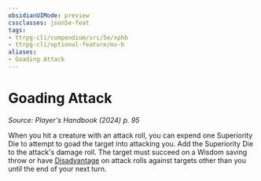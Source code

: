 ```yaml
---
obsidianUIMode: preview
cssclasses: json5e-feat
tags:
- ttrpg-cli/compendium/src/5e/xphb
- ttrpg-cli/optional-feature/mv-b
aliases:
- Goading Attack
---
```

# Goading Attack
*Source: Player's Handbook (2024) p. 95*  

When you hit a creature with an attack roll, you can expend one Superiority Die to attempt to goad the target into attacking you. Add the Superiority Die to the attack's damage roll. The target must succeed on a Wisdom saving throw or have [Disadvantage](/3-Mechanics/CLI/variant-rules/disadvantage-xphb.md) on attack rolls against targets other than you until the end of your next turn.